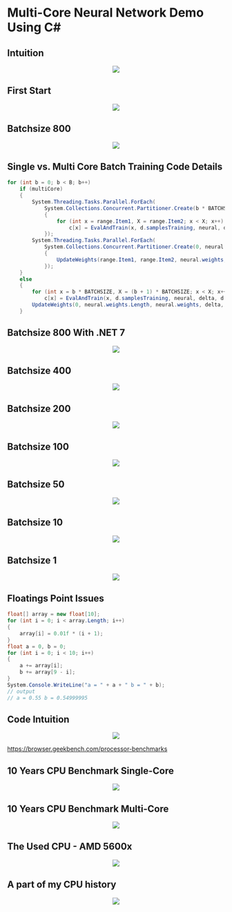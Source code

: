 # Multi-Core Neural Network Demo Using C#


## Intuition
<p align="center">
  <img src="https://github.com/grensen/multi-core/blob/main/figures/multi-core_intuition.png?raw=true">
</p>

## First Start
<p align="center">
  <img src="https://github.com/grensen/multi-core/blob/main/figures/multi-core_init.png?raw=true">
</p>

## Batchsize 800
<p align="center">
  <img src="https://github.com/grensen/multi-core/blob/main/figures/multi-core_batch_800.png?raw=true">
</p>

## Single vs. Multi Core Batch Training Code Details
~~~cs
for (int b = 0; b < B; b++)
    if (multiCore)
    {
        System.Threading.Tasks.Parallel.ForEach(
            System.Collections.Concurrent.Partitioner.Create(b * BATCHSIZE, (b + 1) * BATCHSIZE), range =>
            {
                for (int x = range.Item1, X = range.Item2; x < X; x++)
                    c[x] = EvalAndTrain(x, d.samplesTraining, neural, delta, d.labelsTraining[x]);
            });
        System.Threading.Tasks.Parallel.ForEach(
            System.Collections.Concurrent.Partitioner.Create(0, neural.weights.Length), range =>
            {
                UpdateWeights(range.Item1, range.Item2, neural.weights, delta, lr, mom);
            });
    }
    else
    {
        for (int x = b * BATCHSIZE, X = (b + 1) * BATCHSIZE; x < X; x++)
            c[x] = EvalAndTrain(x, d.samplesTraining, neural, delta, d.labelsTraining[x]);
        UpdateWeights(0, neural.weights.Length, neural.weights, delta, lr, mom);
    }
~~~

## Batchsize 800 With .NET 7
<p align="center">
  <img src="https://github.com/grensen/multi-core/blob/main/figures/multi-core_batch_800_dotnet7.png?raw=true">
</p>

## Batchsize 400
<p align="center">
  <img src="https://github.com/grensen/multi-core/blob/main/figures/multi-core_batch_400.png?raw=true">
</p>

## Batchsize 200
<p align="center">
  <img src="https://github.com/grensen/multi-core/blob/main/figures/multi-core_batch_200.png?raw=true">
</p>

## Batchsize 100
<p align="center">
  <img src="https://github.com/grensen/multi-core/blob/main/figures/multi-core_batch_100.png?raw=true">
</p>

## Batchsize 50
<p align="center">
  <img src="https://github.com/grensen/multi-core/blob/main/figures/multi-core_batch_50.png?raw=true">
</p>

## Batchsize 10
<p align="center">
  <img src="https://github.com/grensen/multi-core/blob/main/figures/multi-core_batch_10.png?raw=true">
</p>

## Batchsize 1
<p align="center">
  <img src="https://github.com/grensen/multi-core/blob/main/figures/multi-core_batch_1.png?raw=true">
</p>

## Floatings Point Issues
~~~cs
float[] array = new float[10];
for (int i = 0; i < array.Length; i++)
{
    array[i] = 0.01f * (i + 1);
}
float a = 0, b = 0;
for (int i = 0; i < 10; i++)
{
    a += array[i];
    b += array[9 - i];
}
System.Console.WriteLine("a = " + a + " b = " + b);
// output
// a = 0.55 b = 0.54999995
~~~

## Code Intuition
<p align="center">
  <img src="https://github.com/grensen/multi-core/blob/main/figures/network_intuition.png?raw=true">
</p>

https://browser.geekbench.com/processor-benchmarks
## 10 Years CPU Benchmark Single-Core 
<p align="center">
  <img src="https://github.com/grensen/multi-core/blob/main/figures/bench_decade_single_core.gif?raw=true">
</p>

## 10 Years CPU Benchmark Multi-Core 
<p align="center">
  <img src="https://github.com/grensen/multi-core/blob/main/figures/bench_decade_multi_core.gif?raw=true">
</p>

## The Used CPU - AMD 5600x 
<p align="center">
  <img src="https://github.com/grensen/multi-core/blob/main/figures/used_cpu_amd_5600x.png?raw=true">
</p>

## A part of my CPU history
<p align="center">
  <img src="https://github.com/grensen/multi-core/blob/main/figures/cpu_generations.jpg_rdy.png?raw=true">
</p>
